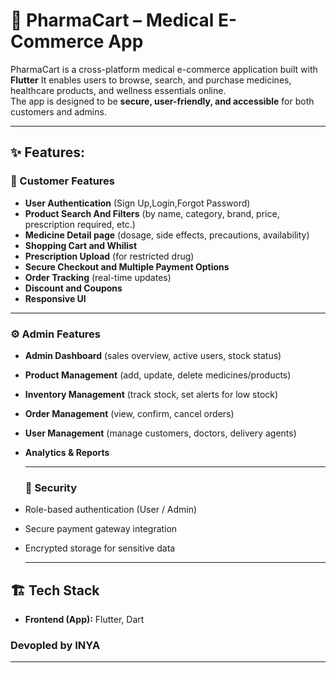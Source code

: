# 💊 PharmaCart – Medical E-Commerce App  

PharmaCart is a cross-platform medical e-commerce application built with **Flutter** It enables users to browse, search, and purchase medicines, healthcare products, and wellness essentials online.  
The app is designed to be **secure, user-friendly, and accessible** for both customers and admins.  

---

## ✨ Features:

### 🛒 Customer Features
- **User Authentication** (Sign Up,Login,Forgot Password)
- **Product Search And Filters** (by name, category, brand, price, prescription required, etc.)
- **Medicine Detail page** (dosage, side effects, precautions, availability)
- **Shopping Cart and Whilist**
- **Prescription Upload** (for restricted drug)
- **Secure Checkout and Multiple Payment Options**
- **Order Tracking** (real-time updates)  
- **Discount and Coupons**
- **Responsive UI**

---


### ⚙️ Admin Features  
- **Admin Dashboard** (sales overview, active users, stock status)  
- **Product Management** (add, update, delete medicines/products)  
- **Inventory Management** (track stock, set alerts for low stock)  
- **Order Management** (view, confirm, cancel orders)  
- **User Management** (manage customers, doctors, delivery agents)  
- **Analytics & Reports**

  ---

  ### 🔐 Security  
- Role-based authentication (User / Admin)  
- Secure payment gateway integration  
- Encrypted storage for sensitive data

  ---
  
## 🏗️ Tech Stack  

- **Frontend (App):** Flutter, Dart  


### Devopled by INYA

-----
